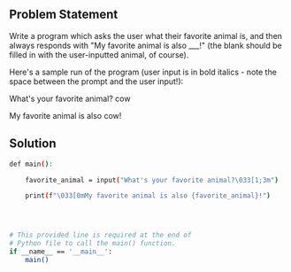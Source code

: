 ## Problem Statement

Write a program which asks the user what their favorite animal is, and then always responds with "My favorite animal is also \_\_\_!" (the blank should be filled in with the user-inputted animal, of course).

Here's a sample run of the program (user input is in bold italics - note the space between the prompt and the user input!):

What's your favorite animal? cow

My favorite animal is also cow!

## Solution

```bash
def main():

    favorite_animal = input("What's your favorite animal?\033[1;3m")

    print(f"\033[0mMy favorite animal is also {favorite_animal}!")




# This provided line is required at the end of
# Python file to call the main() function.
if __name__ == '__main__':
    main()
```
